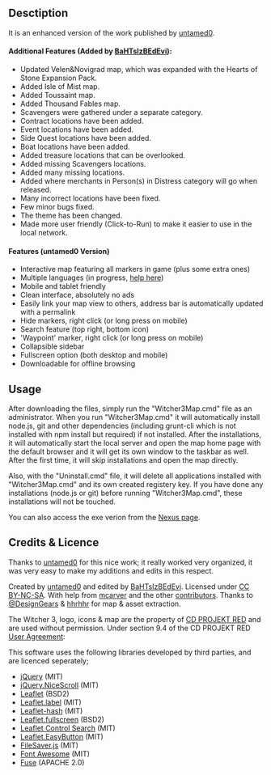 Desctiption
--------------------------------------
It is an enhanced version of the work published by [untamed0](https://github.com/untamed0).

#### Additional Features (Added by [BaHTsIzBEdEvi](https://github.com/root-BB)):
* Updated Velen&Novigrad map, which was expanded with the Hearts of Stone Expansion Pack.
* Added Isle of Mist map.
* Added Toussaint map.
* Added Thousand Fables map.
* Scavengers were gathered under a separate category.
* Contract locations have been added.
* Event locations have been added.
* Side Quest locations have been added.
* Boat locations have been added.
* Added treasure locations that can be overlooked.
* Added missing Scavengers locations.
* Added many missing locations.
* Added where merchants in Person(s) in Distress category will go when released.
* Many incorrect locations have been fixed.
* Few minor bugs fixed.
* The theme has been changed.
* Made more user friendly (Click-to-Run) to make it easier to use in the local network.

#### Features (untamed0 Version)
* Interactive map featuring all markers in game (plus some extra ones)
* Multiple languages (in progress, [help here](https://crowdin.com/project/witcher3map))
* Mobile and tablet friendly
* Clean interface, absolutely no ads
* Easily link your map view to others, address bar is automatically updated with a permalink
* Hide markers, right click (or long press on mobile)
* Search feature (top right, bottom icon)
* 'Waypoint' marker, right click (or long press on mobile)
* Collapsible sidebar
* Fullscreen option (both desktop and mobile)
* Downloadable for offline browsing

Usage
--------------------------------------
After downloading the files, simply run the "Witcher3Map.cmd" file as an administrator. When you run "Witcher3Map.cmd" it will automatically install node.js, git and other dependencies (including grunt-cli which is not installed with npm install but required) if not installed. After the installations, it will automatically start the local server and open the map home page with the default browser and it will get its own window to the taskbar as well. After the first time, it will skip installations and open the map directly.

Also, with the "Uninstall.cmd" file, it will delete all applications installed with "Witcher3Map.cmd" and its own created registery key. If you have done any installations (node.js or git) before running "Witcher3Map.cmd", these installations will not be touched.

You can also access the exe verion from the [Nexus page](https://www.nexusmods.com/witcher3/mods/6061).

Credits & Licence
--------------------------------------
Thanks to [untamed0](https://github.com/untamed0) for this nice work; it really worked very organized, it was very easy to make my additions and edits in this respect.

Created by [untamed0](https://github.com/untamed0) and edited by [BaHTsIzBEdEvi](https://github.com/root-BB). Licensed under [CC BY-NC-SA](http://creativecommons.org/licenses/by-nc-sa/4.0/). With help from [mcarver](https://github.com/mcarver) and the other [contributors](https://github.com/untamed0/witcher3map/graphs/contributors). Thanks to [@DesignGears](https://twitter.com/DesignGears) & [hhrhhr](https://github.com/hhrhhr) for map & asset extraction.

The Witcher 3, logo, icons &amp; map are the property of [CD PROJEKT RED](http://en.cdprojektred.com/) and are used without permission. Under section 9.4 of the CD PROJEKT RED [User Agreement](http://bar.cdprojektred.com/regulations/):

This software uses the following libraries developed by third parties, and are licenced seperately;
* [jQuery](http://jquery.com) (MIT)
* [jQuery.NiceScroll](http://git.io/vkLly) (MIT)
* [Leaflet](http://leafletjs.com) (BSD2)
* [Leaflet.label](http://git.io/vkfA2) (MIT)
* [Leaflet-hash](http://git.io/mwK1oA) (MIT)
* [Leaflet.fullscreen](http://git.io/vJw5v) (BSD2)
* [Leaflet Control Search](http://git.io/vkCPC) (MIT)
* [Leaflet.EasyButton](http://git.io/vLhAa) (MIT)
* [FileSaver.js](http://git.io/vLhxv) (MIT)
* [Font Awesome](http://fortawesome.github.io/Font-Awesome/) (MIT)
* [Fuse](http://kiro.me/projects/fuse.html) (APACHE 2.0)
